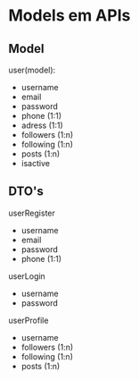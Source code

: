 # Models em APIs

## Model

user(model):

- username
- email
- password
- phone (1:1)
- adress (1:1)
- followers (1:n)
- following (1:n)
- posts (1:n)
- isactive

## DTO's

userRegister

- username
- email
- password
- phone (1:1)

userLogin

- username
- password

userProfile

- username
- followers (1:n)
- following (1:n)
- posts (1:n)

